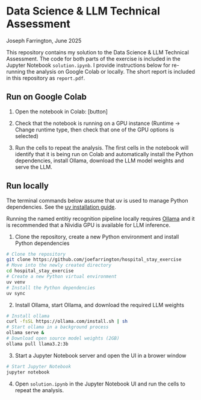 # Data Science & LLM Technical Assessment

Joseph Farrington, June 2025

This repository contains my solution to the Data Science & LLM Technical Assessment. The code for both parts of the exercise is included in the Jupyter Notebook `solution.ipynb`. I provide instructions below for re-running the analysis on Google Colab or locally. The short report is included in this repository as `report.pdf`.

## Run on Google Colab

1. Open the notebook in Colab: [button]

2. Check that the notebook is running on a GPU instance (Runtime -> Change runtime type, then check that one of the GPU options is selected)

3. Run the cells to repeat the analysis. The first cells in the notebook will identify that it is being run on Colab and automatically install the Python dependencies, install Ollama, download the LLM model weights and serve the LLM.

## Run locally

The terminal commands below assume that uv is used to manage Python dependencies. See the [uv installation guide](https://docs.astral.sh/uv/getting-started/installation/).

Running the named entitiy recognition pipeline locally requires [Ollama](https://ollama.com/) and it is recommended that a Nividia GPU is available for LLM inference.

1.  Clone the repository, create a new Python environment and install Python dependencies

```bash
# Clone the repository
git clone https://github.com/joefarrington/hospital_stay_exercise
# Move into the newly created directory
cd hospital_stay_exercise
# Create a new Python virtual environment
uv venv
# Install the Python dependencies
uv sync
```

2. Install Ollama, start Ollama, and download the required LLM weights

```bash
# Install ollama
curl -fsSL https://ollama.com/install.sh | sh
# Start ollama in a background process
ollama serve &
# Download open source model weights (2GB)
ollama pull llama3.2:3b
```

3. Start a Jupyter Notebook server and open the UI in a brower window

```bash
# Start Jupyter Notebook
jupyter notebook
```

4. Open `solution.ipynb` in the Jupyter Notebook UI and run the cells to repeat the analysis.

